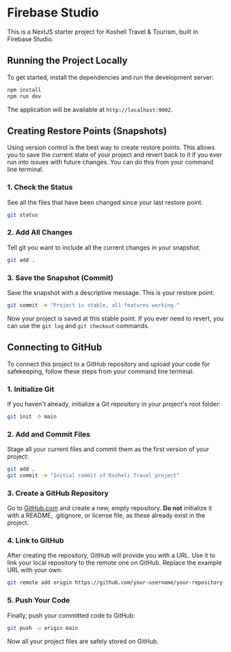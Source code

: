 # Firebase Studio

This is a NextJS starter project for Kosheli Travel & Tourism, built in Firebase Studio.

## Running the Project Locally

To get started, install the dependencies and run the development server:

```bash
npm install
npm run dev
```

The application will be available at `http://localhost:9002`.

## Creating Restore Points (Snapshots)

Using version control is the best way to create restore points. This allows you to save the current state of your project and revert back to it if you ever run into issues with future changes. You can do this from your command line terminal.

### 1. Check the Status

See all the files that have been changed since your last restore point.

```bash
git status
```

### 2. Add All Changes

Tell git you want to include all the current changes in your snapshot.

```bash
git add .
```

### 3. Save the Snapshot (Commit)

Save the snapshot with a descriptive message. This is your restore point.

```bash
git commit -m "Project is stable, all features working."
```

Now your project is saved at this stable point. If you ever need to revert, you can use the `git log` and `git checkout` commands.

## Connecting to GitHub

To connect this project to a GitHub repository and upload your code for safekeeping, follow these steps from your command line terminal.

### 1. Initialize Git

If you haven't already, initialize a Git repository in your project's root folder:

```bash
git init -b main
```

### 2. Add and Commit Files

Stage all your current files and commit them as the first version of your project:

```bash
git add .
git commit -m "Initial commit of Kosheli Travel project"
```

### 3. Create a GitHub Repository

Go to [GitHub.com](https://github.com) and create a new, empty repository. **Do not** initialize it with a README, .gitignore, or license file, as these already exist in the project.

### 4. Link to GitHub

After creating the repository, GitHub will provide you with a URL. Use it to link your local repository to the remote one on GitHub. Replace the example URL with your own:

```bash
git remote add origin https://github.com/your-username/your-repository-name.git
```

### 5. Push Your Code

Finally, push your committed code to GitHub:

```bash
git push -u origin main
```

Now all your project files are safely stored on GitHub.

